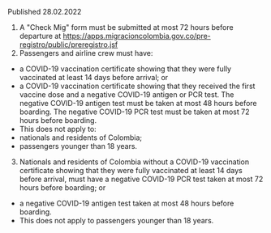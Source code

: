 Published 28.02.2022
1. A "Check Mig" form must be submitted at most 72 hours before departure at <a href="https://apps.migracioncolombia.gov.co/pre-registro/public/preregistro.jsf">https://apps.migracioncolombia.gov.co/pre-registro/public/preregistro.jsf</a>
2. Passengers and airline crew must have:
- a COVID-19 vaccination certificate showing that they were fully vaccinated at least 14 days before arrival; or
- a COVID-19 vaccination certificate showing that they received the first vaccine dose and a negative COVID-19 antigen or PCR test.
The negative COVID-19 antigen test must be taken at most 48 hours before boarding.
The negative COVID-19 PCR test must be taken at most 72 hours before boarding.
- This does not apply to:
- nationals and residents of Colombia;
- passengers younger than 18 years.
3. Nationals and residents of Colombia without a COVID-19 vaccination certificate showing that they were fully vaccinated at least 14 days before arrival, must have a negative COVID-19 PCR test taken at most 72 hours before boarding; or
- a negative COVID-19 antigen test taken at most 48 hours before boarding.
- This does not apply to passengers younger than 18 years.